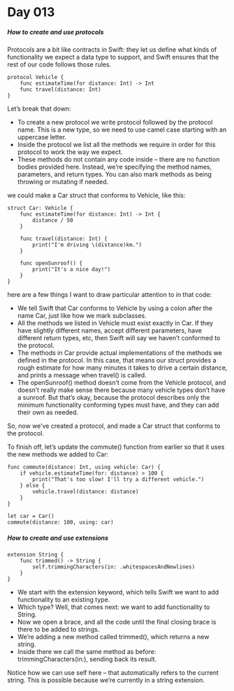 # Day 013


##### How to create and use protocols


Protocols are a bit like contracts in Swift: they let us define what kinds of functionality we expect a data type to support, and Swift ensures that the rest of our code follows those rules.


```
protocol Vehicle {
    func estimateTime(for distance: Int) -> Int
    func travel(distance: Int)
}
```

Let’s break that down:

- To create a new protocol we write protocol followed by the protocol name. This is a new type, so we need to use camel case starting with an uppercase letter.
- Inside the protocol we list all the methods we require in order for this protocol to work the way we expect.
- These methods do not contain any code inside – there are no function bodies provided here. Instead, we’re specifying the method names, parameters, and return types. You can also mark methods as being throwing or mutating if needed.

we could make a Car struct that conforms to Vehicle, like this:

```
struct Car: Vehicle {
    func estimateTime(for distance: Int) -> Int {
        distance / 50
    }

    func travel(distance: Int) {
        print("I'm driving \(distance)km.")
    }

    func openSunroof() {
        print("It's a nice day!")
    }
}
```


here are a few things I want to draw particular attention to in that code:

- We tell Swift that Car conforms to Vehicle by using a colon after the name Car, just like how we mark subclasses.
- All the methods we listed in Vehicle must exist exactly in Car. If they have slightly different names, accept different parameters, have different return types, etc, then Swift will say we haven’t conformed to the protocol.
- The methods in Car provide actual implementations of the methods we defined in the protocol. In this case, that means our struct provides a rough estimate for how many minutes it takes to drive a certain distance, and prints a message when travel() is called.
- The openSunroof() method doesn’t come from the Vehicle protocol, and doesn’t really make sense there because many vehicle types don’t have a sunroof. But that’s okay, because the protocol describes only the minimum functionality conforming types must have, and they can add their own as needed.

So, now we’ve created a protocol, and made a Car struct that conforms to the protocol.

To finish off, let’s update the commute() function from earlier so that it uses the new methods we added to Car:

```
func commute(distance: Int, using vehicle: Car) {
    if vehicle.estimateTime(for: distance) > 100 {
        print("That's too slow! I'll try a different vehicle.")
    } else {
        vehicle.travel(distance: distance)
    }
}

let car = Car()
commute(distance: 100, using: car)
```

##### How to create and use extensions


```
extension String {
    func trimmed() -> String {
        self.trimmingCharacters(in: .whitespacesAndNewlines)
    }
}
```

- We start with the extension keyword, which tells Swift we want to add functionality to an existing type.
- Which type? Well, that comes next: we want to add functionality to String.
- Now we open a brace, and all the code until the final closing brace is there to be added to strings.
- We’re adding a new method called trimmed(), which returns a new string.
- Inside there we call the same method as before: trimmingCharacters(in:), sending back its result.

Notice how we can use self here – that automatically refers to the current string. This is possible because we’re currently in a string extension.
